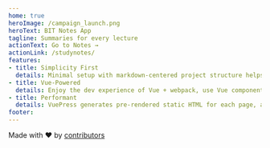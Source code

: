 ```yaml
---
home: true
heroImage: /campaign_launch.png
heroText: BIT Notes App
tagline: Summaries for every lecture
actionText: Go to Notes →
actionLink: /studynotes/
features:
- title: Simplicity First
  details: Minimal setup with markdown-centered project structure helps you focus on writing.
- title: Vue-Powered
  details: Enjoy the dev experience of Vue + webpack, use Vue components in markdown, and develop custom themes with Vue.
- title: Performant
  details: VuePress generates pre-rendered static HTML for each page, and runs as an SPA once a page is loaded.
footer:
---
```


<div class="link-footer">Made with ❤ by <a href="https://github.com/masterkram/bytehub/graphs/contributors">contributors</a></div>